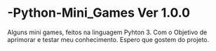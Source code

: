 # -Python-Mini_Games Ver 1.0.0

Alguns mini games, feitos na linguagem Pyhton 3.
Com o Objetivo de aprimorar e testar meu conhecimento.
Espero que gostem do projeto. 
